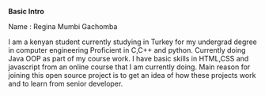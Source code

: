 **Basic Intro**

Name : Regina Mumbi Gachomba

I am a kenyan student currently studying in Turkey for my undergrad degree in computer engineering
Proficient in C,C++ and python.
Currently doing Java OOP as part of my course work.
I have basic skills in HTML,CSS and javascript from an online course that I am currently doing.
Main reason for joining this open source project is to get an idea of how these projects work and to learn from senior developer.
